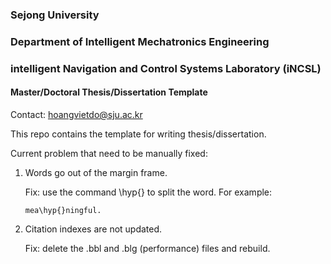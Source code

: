 ### Sejong University
### Department of Intelligent Mechatronics Engineering
### intelligent Navigation and Control Systems Laboratory (iNCSL)
#### Master/Doctoral Thesis/Dissertation Template

Contact: hoangvietdo@sju.ac.kr

This repo contains the template for writing thesis/dissertation.

Current problem that need to be manually fixed:

  1. Words go out of the margin frame.

     Fix: use the command \hyp{} to split the word. For example: 
     ```
     mea\hyp{}ningful.
     ```
  2. Citation indexes are not updated.

     Fix: delete the .bbl and .blg (performance) files and rebuild.
